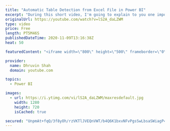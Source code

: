 ```yaml
---
title: "Automatic Table Detection from Excel File in Power BI"
excerpt: "During this short video, I'm going to explain to you one important connector update of Power BI Desktop which is - Automatic table detection from Excel files. Earlier, if we have multiple tables in the same spreadsheet, Power BI detects them as a single table and we have incorrect fields detected from"
originalUrl: https://youtube.com/watch?v=lS2A_daLZWM
type: video
price: Free
length: PT5M46S
publishedDateTime: 2020-11-09T13:16:38Z
heat: 50

featuredContent: "<iframe width=\"800\" height=\"500\" frameborder=\"0\" src=\"https://www.youtube.com/embed/lS2A_daLZWM\" allow=\"accelerometer; autoplay; encrypted-media; gyroscope; picture-in-picture\" allowfullscreen></iframe>"

provider:
  name: Dhruvin Shah
  domain: youtube.com

topics:
  - Power BI

images:
  - url: https://i.ytimg.com/vi/lS2A_daLZWM/maxresdefault.jpg
    width: 1280
    height: 720
    isCached: true

secured: "UnpmAt+fqQ/3f8yOh/rzVKTlJVEQnVWT/b4Q6K1bxvNFvPgsSwLbsaSWiagP4IuLneIELN8gGyMhtnhaKRMuuUXBZ0d0vl70jVhtYcTQjZw43Ytyyiw1D2fbuDEpFx8nKuC3OerUhyRTZ1P2gFHm6cOiAHgJkOeBiIPlQP0beHa0LYixhZfbEWINksfEj1HfBs5yegciYgX96akL7jlhw5jwOhIw8zvwBIQXNgjC9YmaahhqEA28DeEHEf5sZb1NpZk85liZ8FsXCdf+uBf/S/3nOg1isd4qE/x6kG5/JHotfn6mpD3DP3yz7k7Xjaxs0/bb0yrmyjpPYbcl60J8n4+9z5uRha0xd+q3Gn8g9NN/RZCSUBhDqZURhnt5AhTmK09e6OlHJ15D3RG3l3tCB2XnKr3ElRFxIFLsPWpvulg=;kvf9GKT5vupghCfBV2LBZQ=="
---
```


